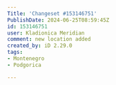 ```yaml
---
Title: 'Changeset #153146751'
PublishDate: 2024-06-25T08:59:45Z
id: 153146751
user: Kladionica Meridian
comment: new location added
created_by: iD 2.29.0
tags:
- Montenegro
- Podgorica

---
```

